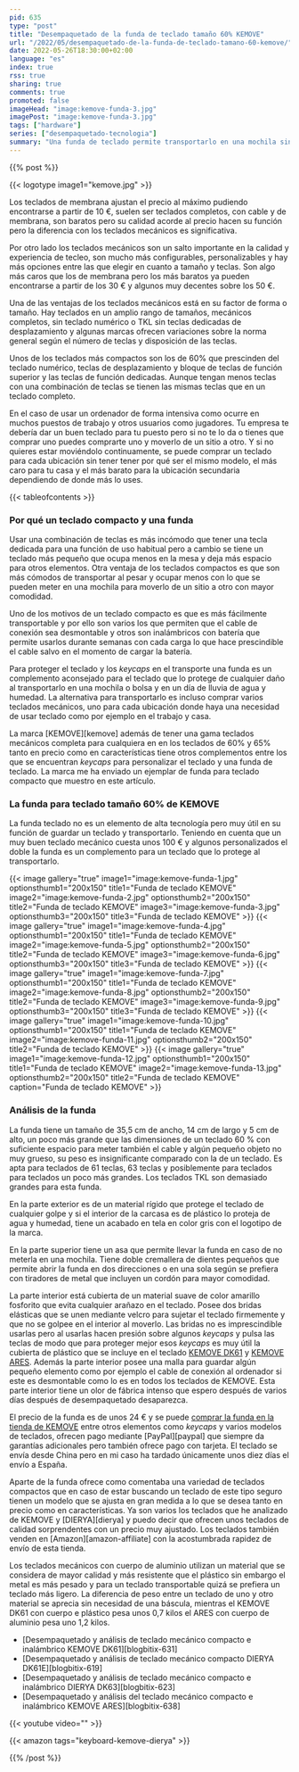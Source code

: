 ```yaml
---
pid: 635
type: "post"
title: "Desempaquetado de la funda de teclado tamaño 60% KEMOVE"
url: "/2022/05/desempaquetado-de-la-funda-de-teclado-tamano-60-kemove/"
date: 2022-05-26T18:30:00+02:00
language: "es"
index: true
rss: true
sharing: true
comments: true
promoted: false
imageHead: "image:kemove-funda-3.jpg"
imagePost: "image:kemove-funda-3.jpg"
tags: ["hardware"]
series: ["desempaquetado-tecnologia"]
summary: "Una funda de teclado permite transportarlo en una mochila sin que los _keycaps_ se estropeen, el teclado se raye y lo protege de la humedad y agua en un día de lluvia. La marca KEMOVE ofrece una funda que se ajusta a las dimensiones de los teclados de formato 60% de los que ofrece varios modelos. Los teclados mecánicos tiene un precio más elevado que los de membrana con lo que gastar algo más en una funda si se va a transportar o para guardarlos en periodos de tiempo que no se use el teclado es una buena recomendación."
---
```


{{% post %}}

{{< logotype image1="kemove.jpg" >}}

Los teclados de membrana ajustan el precio al máximo pudiendo encontrarse a partir de 10 €, suelen ser teclados completos, con cable y de membrana, son baratos pero su calidad acorde al precio hacen su función pero la diferencia con los teclados mecánicos es significativa.

Por otro lado los teclados mecánicos son un salto importante en la calidad y experiencia de tecleo, son mucho más configurables, personalizables y hay más opciones entre las que elegir en cuanto a tamaño y teclas. Son algo más caros que los de membrana pero los más baratos ya pueden encontrarse a partir de los 30 € y algunos muy decentes sobre los 50 €.

Una de las ventajas de los teclados mecánicos está en su factor de forma o tamaño. Hay teclados en un amplio rango de tamaños, mecánicos completos, sin teclado numérico o TKL sin teclas dedicadas de desplazamiento y algunas marcas ofrecen variaciones sobre la norma general según el número de teclas y disposición de las teclas.

Unos de los teclados más compactos son los de 60% que prescinden del teclado numérico, teclas de desplazamiento y bloque de teclas de función superior y las teclas de función dedicadas. Aunque tengan menos teclas con una combinación de teclas se tienen las mismas teclas que en un teclado completo.

En el caso de usar un ordenador de forma intensiva como ocurre en muchos puestos de trabajo y otros usuarios como jugadores. Tu empresa te debería dar un buen teclado para tu puesto pero si no te lo da o tienes que comprar uno puedes comprarte uno y moverlo de un sitio a otro. Y si no quieres estar moviéndolo continuamente, se puede comprar un teclado para cada ubicación sin tener tener por qué ser el mismo modelo, el más caro para tu casa y el más barato para la ubicación secundaria dependiendo de donde más lo uses.

{{< tableofcontents >}}

### Por qué un teclado compacto y una funda

Usar una combinación de teclas es más incómodo que tener una tecla dedicada para una función de uso habitual pero a cambio se tiene un teclado más pequeño que ocupa menos en la mesa y deja más espacio para otros elementos. Otra ventaja de los teclados compactos es que son más cómodos de transportar al pesar y ocupar menos con lo que se pueden meter en una mochila para moverlo de un sitio a otro con mayor comodidad.

Uno de los motivos de un teclado compacto es que es más fácilmente transportable y por ello son varios los que permiten que el cable de conexión sea desmontable y otros son inalámbricos con batería que permite usarlos durante semanas con cada carga lo que hace prescindible el cable salvo en el momento de cargar la batería.

Para proteger el teclado y los _keycaps_ en el transporte una funda es un complemento aconsejado para el teclado que lo protege de cualquier daño al transportarlo en una mochila o bolsa y en un día de lluvia de agua y humedad. La alternativa para transportarlo es incluso comprar varios teclados mecánicos, uno para cada ubicación donde haya una necesidad de usar teclado como por ejemplo en el trabajo y casa.

La marca [KEMOVE][kemove] además de tener una gama teclados mecánicos completa para cualquiera en en los teclados de 60% y 65% tanto en precio como en características tiene otros complementos entre los que se encuentran _keycaps_ para personalizar el teclado y una funda de teclado. La marca me ha enviado un ejemplar de funda para teclado compacto que muestro en este artículo.

### La funda para teclado tamaño 60% de KEMOVE

La funda teclado no es un elemento de alta tecnología pero muy útil en su función de guardar un teclado y transportarlo. Teniendo en cuenta que un muy buen teclado mecánico cuesta unos 100 € y algunos personalizados el doble la funda es un complemento para un teclado que lo protege al transportarlo.

{{< image
    gallery="true"
    image1="image:kemove-funda-1.jpg" optionsthumb1="200x150" title1="Funda de teclado KEMOVE"
    image2="image:kemove-funda-2.jpg" optionsthumb2="200x150" title2="Funda de teclado KEMOVE"
    image3="image:kemove-funda-3.jpg" optionsthumb3="200x150" title3="Funda de teclado KEMOVE" >}}
{{< image
    gallery="true"
    image1="image:kemove-funda-4.jpg" optionsthumb1="200x150" title1="Funda de teclado KEMOVE"
    image2="image:kemove-funda-5.jpg" optionsthumb2="200x150" title2="Funda de teclado KEMOVE"
    image3="image:kemove-funda-6.jpg" optionsthumb3="200x150" title3="Funda de teclado KEMOVE" >}}
{{< image
    gallery="true"
    image1="image:kemove-funda-7.jpg" optionsthumb1="200x150" title1="Funda de teclado KEMOVE"
    image2="image:kemove-funda-8.jpg" optionsthumb2="200x150" title2="Funda de teclado KEMOVE"
    image3="image:kemove-funda-9.jpg" optionsthumb3="200x150" title3="Funda de teclado KEMOVE" >}}
{{< image
    gallery="true"
    image1="image:kemove-funda-10.jpg" optionsthumb1="200x150" title1="Funda de teclado KEMOVE"
    image2="image:kemove-funda-11.jpg" optionsthumb2="200x150" title2="Funda de teclado KEMOVE" >}}
{{< image
    gallery="true"
    image1="image:kemove-funda-12.jpg" optionsthumb1="200x150" title1="Funda de teclado KEMOVE"
    image2="image:kemove-funda-13.jpg" optionsthumb2="200x150" title2="Funda de teclado KEMOVE"
    caption="Funda de teclado KEMOVE" >}}

### Análisis de la funda

La funda tiene un tamaño de 35,5 cm de ancho, 14 cm de largo y 5 cm de alto, un poco más grande que las dimensiones de un teclado 60 % con suficiente espacio para meter también el cable y algún pequeño objeto no muy grueso, su peso es insignificante comparado con la de un teclado. Es apta para teclados de 61 teclas, 63 teclas y posiblemente para teclados para teclados un poco más grandes. Los teclados TKL son demasiado grandes para esta funda.

En la parte exterior es de un material rígido que protege el teclado de cualquier golpe y si el interior de la carcasa es de plástico lo proteja de agua y humedad, tiene un acabado en tela en color gris con el logotipo de la marca.

En la parte superior tiene un asa que permite llevar la funda en caso de no meterla en una mochila. Tiene doble cremallera de dientes pequeños que permite abrir la funda en dos direcciones o en una sola según se prefiera con tiradores de metal que incluyen un cordón para mayor comodidad.

La parte interior está cubierta de un material suave de color amarillo fosforito que evita cualquier arañazo en el teclado. Posee dos bridas elásticas que se unen mediante velcro para sujetar el teclado firmemente y que no se golpee en el interior al moverlo. Las bridas no es imprescindible usarlas pero al usarlas hacen presión sobre algunos _keycaps_ y pulsa las teclas de modo que para proteger mejor esos _keycaps_ es muy útil la cubierta de plástico que se incluye en el teclado [KEMOVE DK61](https://www.kemove.com/product/dk61-snowfox-shadow/?wpam_id=17) y [KEMOVE ARES](https://www.kemove.com/product/k64-ares/?wpam_id=17). Además la parte interior posee una malla para guardar algún pequeño elemento como por ejemplo el cable de conexión al ordenador si este es desmontable como lo es en todos los teclados de KEMOVE. Esta parte interior tiene un olor de fábrica intenso que espero después de varios días después de desempaquetado desaparezca.

El precio de la funda es de unos 24 € y se puede [comprar la funda en la tienda de KEMOVE](https://www.kemove.com/product/keyboard-case/?wpam_id=17) entre otros elementos como _keycaps_ y varios modelos de teclados, ofrecen pago mediante [PayPal][paypal] que siempre da garantías adicionales pero también ofrece pago con tarjeta. El teclado se envía desde China pero en mi caso ha tardado únicamente unos diez días el envío a España.

Aparte de la funda ofrece como comentaba una variedad de teclados compactos que en caso de estar buscando un teclado de este tipo seguro tienen un modelo que se ajusta en gran medida a lo que se desea tanto en precio como en características. Ya son varios los teclados que he analizado de KEMOVE y [DIERYA][dierya] y puedo decir que ofrecen unos teclados de calidad sorprendentes con un precio muy ajustado. Los teclados también venden en [Amazon][amazon-affiliate] con la acostumbrada rapidez de envío de esta tienda.

Los teclados mecánicos con cuerpo de aluminio utilizan un material que se considera de mayor calidad y más resistente que el plástico sin embargo el metal es más pesado y para un teclado transportable quizá se prefiera un teclado más ligero. La diferencia de peso entre un teclado de uno y otro material se aprecia sin necesidad de una báscula, mientras el KEMOVE DK61 con cuerpo e plástico pesa unos 0,7 kilos el ARES con cuerpo de aluminio pesa uno 1,2 kilos.

* [Desempaquetado y análisis de teclado mecánico compacto e inalámbrico KEMOVE DK61][blogbitix-631]
* [Desempaquetado y análisis de teclado mecánico compacto DIERYA DK61E][blogbitix-619]
* [Desempaquetado y análisis de teclado mecánico compacto e inalámbrico DIERYA DK63][blogbitix-623]
* [Desempaquetado y análisis del teclado mecánico compacto e inalámbrico KEMOVE ARES][blogbitix-638]

{{< youtube
    video="" >}}

{{< amazon
    tags="keyboard-kemove-dierya" >}}

{{% /post %}}
